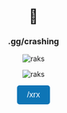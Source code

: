 <h1 align="center">💬</h1>
<h3 align="center">.gg/crashing</h3>

<p align="center"><img src="https://komarev.com/ghpvc/?username=ilovesrc&label=Profile%20views&color=0e75b6&style=flat" alt="raks" /> </p>
<p align="center"><img src="https://github-readme-stats.vercel.app/api/top-langs?username=ilovesrc&show_icons=true&theme=onedark&locale=en&layout=compact" alt="raks" /></p>
<p align="center">
  <a href="https://slat.cc/xrx" style="text-decoration: none;">
    <button style="padding: 10px 20px; font-size: 16px; color: #fff; background-color: #0e75b6; border: none; border-radius: 5px; cursor: pointer;">
      /xrx
    </button>
  </a>
</p>
